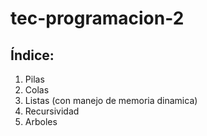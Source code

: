 # tec-programacion-2

## Índice: 
  1. Pilas
  1. Colas
  1. Listas (con manejo de memoria dinamica)
  1. Recursividad
  1. Arboles
